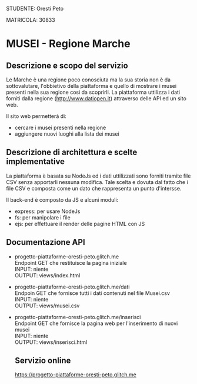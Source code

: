 STUDENTE: Oresti Peto

MATRICOLA: 30833

# MUSEI - Regione Marche

## Descrizione e scopo del servizio

Le Marche è una regione poco conosciuta ma la sua storia non è da sottovalutare, l'obbietivo della piattaforma e quello di mostrare i musei
presenti nella sua regione così da scoprirli.
La piattaforma uttilizza i dati forniti dalla regione (http://www.datiopen.it) attraverso delle API ed un sito web.

Il sito web permetterà di:
- cercare i musei presenti nella regione
- aggiungere nuovi luoghi alla lista dei musei

## Descrizione di architettura e scelte implementative

La piattaforma è basata su NodeJs ed i dati uttilizzati sono forniti tramite file CSV senza apportarli nessuna modifica.
Tale scelta e dovuta dal fatto che i file CSV e composta come un dato che rappresenta un punto d'intersse.

Il back-end è composto da JS e alcuni moduli:
- express: per usare NodeJs
- fs: per manipolare i file
- ejs: per effettuare il render delle pagine HTML con JS

## Documentazione API

- progetto-piattaforme-oresti-peto.glitch.me \
  Endpoint GET che restituisce la pagina iniziale \
  INPUT: niente \
  OUTPUT: views/index.html
 
- progetto-piattaforme-oresti-peto.glitch.me/dati \
  Endpoin GET che fornisce tutti i dati contenuti nel file Musei.csv \
  INPUT: niente \
  OUTPUT: views/musei.csv
  
- progetto-piattaforme-oresti-peto.glitch.me/inserisci \
  Endpoint GET che fornisce la pagina web per l'inserimento di nuovi musei \
  INPUT: niente \
  OUTPUT: views/inserisci.html
  
  ## Servizio online
  https://progetto-piattaforme-oresti-peto.glitch.me
 

